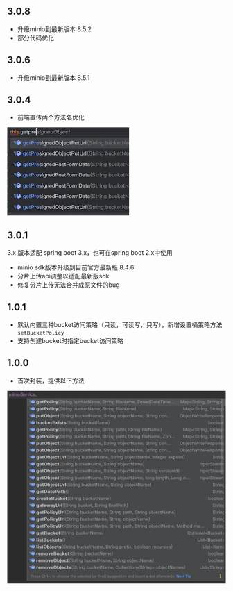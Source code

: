 ## 3.0.8

- 升级minio到最新版本 8.5.2
- 部分代码优化

## 3.0.6

- 升级minio到最新版本 8.5.1

## 3.0.4

- 前端直传两个方法名优化

![img.png](img.png)

## 3.0.1

3.x 版本适配 spring boot 3.x，也可在spring boot 2.x中使用

- minio sdk版本升级到目前官方最新版 8.4.6
- 分片上传api调整以适配最新版sdk
- 修复分片上传无法合并成原文件的bug

## 1.0.1

- 默认内置三种bucket访问策略（只读，可读写，只写），新增设置桶策略方法 `setBucketPolicy`
- 支持创建bucket时指定bucket访问策略

## 1.0.0

- 首次封装，提供以下方法

 ![method.png](method.png)